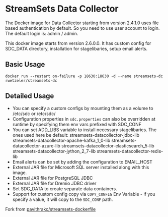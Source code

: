 # StreamSets Data Collector

The Docker image for Data Collector starting from version 2.4.1.0 uses file based authentication by default. So you need to use user account to login. The default login is: admin / admin.

This docker image starts from version 2.6.0.0. It has custom config for SDC_DATA directory, installation for stagelibaries, setup email alerts.

Basic Usage
-----------
`docker run --restart on-failure -p 18630:18630 -d --name streamsets-dc rwetzeler/streamsets-dc`

Detailed Usage
--------------
*   You can specify a custom configs by mounting them as a volume to /etc/sdc or /etc/sdc/<specific config>
*   Configuration properties in `sdc.properties` can also be overridden at runtime by specifying them env vars prefixed
    with SDC_CONF
*   You can set ADD_LIBS variable to install necessary stagelibaries. 
	The ones used here be default: 
	streamsets-datacollector-jdbc-lib
	streamsets-datacollector-apache-kafka_1_0-lib
	streamsets-datacollector-azure-lib
	streamsets-datacollector-elasticsearch_5-lib
	streamsets-datacollector-jython_2_7-lib
	streamsets-datacollector-redis-lib
*   Email alerts can be set by adding the configuration to EMAIL_HOST
*   External JAR file for Microsoft SQL server installed along with this image. 
*	External JAR file for PostgreSQL JDBC
*	External JAR file for Dremio JDBC driver
*   Set SDC_DATA to create separate data containers. 
*	Support for custom config copy via `COPY_CONFIG` Env Variable - if you specify a value, it will copy to the `SDC_CONF` path.


Fork from [pavithrakc/streamsets-dockerfile
](https://hub.docker.com/r/pavithrakc/streamsets-dockerfile)